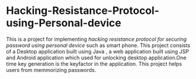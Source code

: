 # Hacking-Resistance-Protocol-using-Personal-device
>
This is a project for implementing *hacking resistance protocol for securing password using personal device* such as smart phone.
This project consists of a Desktop application built using Java , a web application built using JSP and Android application which
used for unlocking desktop application.One time key generation is the keyfactor in the application. This project helps users from 
memmorizing passwords.
